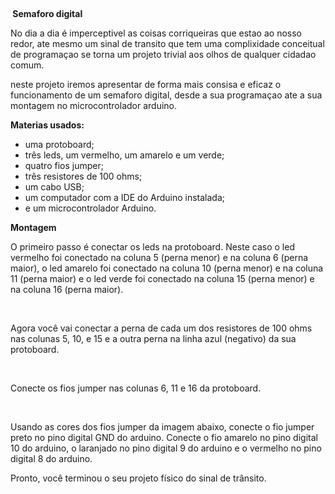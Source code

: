 <!-- #######  YAY, I AM THE SOURCE EDITOR! #########-->
<p>&nbsp;</p>
<p><strong>&nbsp;Semaforo digital</strong></p>
<p>No dia a dia &eacute; imperceptivel as coisas corriqueiras que estao ao nosso redor, ate mesmo um sinal de transito que tem uma complixidade conceitual de programa&ccedil;ao se torna um projeto trivial aos olhos de qualquer cidadao comum.</p>
<p>neste projeto iremos apresentar de forma mais consisa e eficaz o funcionamento de um semaforo digital, desde a sua programa&ccedil;ao ate a sua montagem no microcontrolador arduino.</p>
<p><strong>Materias usados:</strong></p>
<ul>
<li>uma protoboard;</li>
<li>tr&ecirc;s leds, um vermelho, um amarelo e um verde;</li>
<li>quatro fios jumper;</li>
<li>tr&ecirc;s resistores de 100 ohms;</li>
<li>um cabo USB;</li>
<li>um computador com a IDE do Arduino instalada;</li>
<li>e um microcontrolador Arduino.</li>
</ul>
<p><strong>Montagem</strong></p>
<p>O primeiro passo &eacute; conectar os leds na protoboard. Neste caso o led vermelho foi conectado na coluna 5 (perna menor) e na coluna 6 (perna maior), o led amarelo foi conectado na coluna 10 (perna menor) e na coluna 11 (perna maior) e o led verde foi conectado na coluna 15 (perna menor) e na coluna 16 (perna maior).</p>
<p>&nbsp;</p>
<p>Agora voc&ecirc; vai conectar a perna de cada um dos resistores de 100 ohms nas colunas 5, 10, e 15 e a outra perna na linha azul (negativo) da sua protoboard.</p>
<p>&nbsp;</p>
<p>Conecte os fios jumper nas colunas 6, 11 e 16 da protoboard.</p>
<p>&nbsp;</p>
<p>Usando as cores dos fios jumper da imagem abaixo, conecte o fio jumper preto no pino digital GND do arduino. Conecte o fio amarelo no pino digital 10 do arduino, o laranjado no pino digital 9 do arduino e o vermelho no pino digital 8 do arduino.</p>
<p>Pronto, voc&ecirc; terminou o seu projeto f&iacute;sico do sinal de tr&acirc;nsito.</p>
<p>&nbsp;</p>
<p>&nbsp;</p>
<p>&nbsp;</p>
